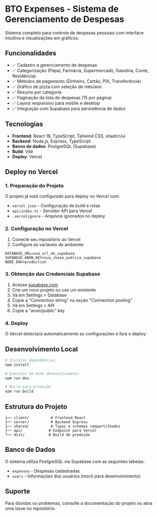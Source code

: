 # BTO Expenses - Sistema de Gerenciamento de Despesas

Sistema completo para controle de despesas pessoais com interface intuitiva e visualizações em gráficos.

## Funcionalidades

- ✅ Cadastro e gerenciamento de despesas
- ✅ Categorização (Papai, Farmácia, Supermercado, Gasolina, Conte, Residência)
- ✅ Métodos de pagamento (Dinheiro, Cartão, PIX, Transferência)
- ✅ Gráfico de pizza com seleção de mês/ano
- ✅ Resumo por categoria
- ✅ Paginação da lista de despesas (15 por página)
- ✅ Layout responsivo para mobile e desktop
- ✅ Integração com Supabase para persistência de dados

## Tecnologias

- **Frontend**: React 18, TypeScript, Tailwind CSS, shadcn/ui
- **Backend**: Node.js, Express, TypeScript
- **Banco de dados**: PostgreSQL (Supabase)
- **Build**: Vite
- **Deploy**: Vercel

## Deploy no Vercel

### 1. Preparação do Projeto

O projeto já está configurado para deploy no Vercel com:
- `vercel.json` - Configuração de build e rotas
- `api/index.ts` - Servidor API para Vercel
- `.vercelignore` - Arquivos ignorados no deploy

### 2. Configuração no Vercel

1. Conecte seu repositório ao Vercel
2. Configure as variáveis de ambiente:

```
DATABASE_URL=sua_url_do_supabase
SUPABASE_ANON_KEY=sua_chave_publica_supabase
NODE_ENV=production
```

### 3. Obtenção das Credenciais Supabase

1. Acesse [supabase.com](https://supabase.com)
2. Crie um novo projeto ou use um existente
3. Vá em Settings > Database
4. Copie a "Connection string" na seção "Connection pooling"
5. Vá em Settings > API
6. Copie a "anon/public" key

### 4. Deploy

O Vercel detectará automaticamente as configurações e fará o deploy.

## Desenvolvimento Local

```bash
# Instalar dependências
npm install

# Executar em modo desenvolvimento
npm run dev

# Build para produção
npm run build
```

## Estrutura do Projeto

```
├── client/          # Frontend React
├── server/          # Backend Express
├── shared/          # Tipos e schemas compartilhados
├── api/            # Endpoint para Vercel
└── dist/           # Build de produção
```

## Banco de Dados

O sistema utiliza PostgreSQL via Supabase com as seguintes tabelas:

- `expenses` - Despesas cadastradas
- `users` - Informações dos usuários (mock para desenvolvimento)

## Suporte

Para dúvidas ou problemas, consulte a documentação do projeto ou abra uma issue no repositório.